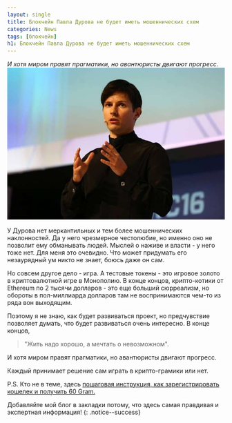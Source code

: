 ```yaml
---
layout: single
title: Блокчейн Павла Дурова не будет иметь мошеннических схем
categories: News
tags: [блокчейн]
h1: Блокчейн Павла Дурова не будет иметь мошеннических схем
---
```

*И хотя миром правят прагматики, но авантюристы двигают прогресс.*
![durov](/assets/images/news/durov.jpg)


У Дурова нет меркантильных и тем более мошеннических наклонностей. Да у него чрезмерное честолюбие, но именно оно не позволит ему обманывать людей.  Мыслей о наживе и власти - у него тоже нет. Для меня это очевидно. Что может придумать его незаурядный ум никто не знает, боюсь даже он сам.


Но совсем другое дело - игра. А тестовые токены - это игровое золото в криптовалютной игре в Монополию. В конце концов, крипто-котики от Ethereum по 2 тысячи долларов - это еще больший сюрреализм, но обороты в пол-миллиарда долларов там не воспринимаются чем-то из ряда вон выходящим.

Поэтому я не знаю, как будет развиваться проект, но предчувствие позволяет думать, что будет развиваться очень интересно. В конце концов, 

> "Жить надо хорошо, а мечтать о невозможном". 

И хотя миром правят прагматики, но авантюристы двигают прогресс.

Каждый принимает решение сам играть в крипто-грамики или нет.

P.S. Кто не в теме, здесь [пошаговая инструкция, как зарегистрировать кошелек и получить 60 Gram.](/news/gram/) 

Добавляйте мой блог в закладки потому, что здесь самая правдивая и экспертная информация!
{: .notice--success}